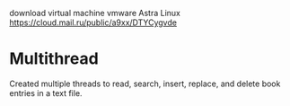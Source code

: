 download virtual machine vmware Astra Linux https://cloud.mail.ru/public/a9xx/DTYCygvde

# Multithread
Created multiple threads to read, search, insert, replace, and delete book entries in a text file.
